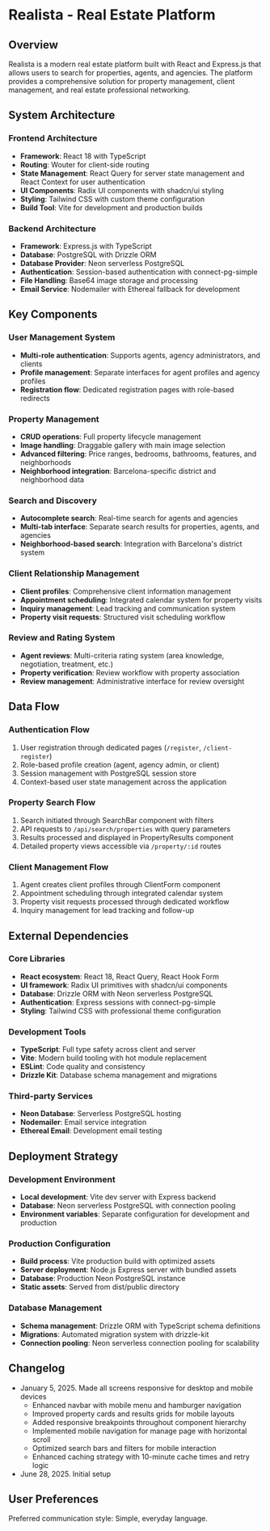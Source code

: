 # Realista - Real Estate Platform

## Overview

Realista is a modern real estate platform built with React and Express.js that allows users to search for properties, agents, and agencies. The platform provides a comprehensive solution for property management, client management, and real estate professional networking.

## System Architecture

### Frontend Architecture
- **Framework**: React 18 with TypeScript
- **Routing**: Wouter for client-side routing
- **State Management**: React Query for server state management and React Context for user authentication
- **UI Components**: Radix UI components with shadcn/ui styling
- **Styling**: Tailwind CSS with custom theme configuration
- **Build Tool**: Vite for development and production builds

### Backend Architecture
- **Framework**: Express.js with TypeScript
- **Database**: PostgreSQL with Drizzle ORM
- **Database Provider**: Neon serverless PostgreSQL
- **Authentication**: Session-based authentication with connect-pg-simple
- **File Handling**: Base64 image storage and processing
- **Email Service**: Nodemailer with Ethereal fallback for development

## Key Components

### User Management System
- **Multi-role authentication**: Supports agents, agency administrators, and clients
- **Profile management**: Separate interfaces for agent profiles and agency profiles
- **Registration flow**: Dedicated registration pages with role-based redirects

### Property Management
- **CRUD operations**: Full property lifecycle management
- **Image handling**: Draggable gallery with main image selection
- **Advanced filtering**: Price ranges, bedrooms, bathrooms, features, and neighborhoods
- **Neighborhood integration**: Barcelona-specific district and neighborhood data

### Search and Discovery
- **Autocomplete search**: Real-time search for agents and agencies
- **Multi-tab interface**: Separate search results for properties, agents, and agencies
- **Neighborhood-based search**: Integration with Barcelona's district system

### Client Relationship Management
- **Client profiles**: Comprehensive client information management
- **Appointment scheduling**: Integrated calendar system for property visits
- **Inquiry management**: Lead tracking and communication system
- **Property visit requests**: Structured visit scheduling workflow

### Review and Rating System
- **Agent reviews**: Multi-criteria rating system (area knowledge, negotiation, treatment, etc.)
- **Property verification**: Review workflow with property association
- **Review management**: Administrative interface for review oversight

## Data Flow

### Authentication Flow
1. User registration through dedicated pages (`/register`, `/client-register`)
2. Role-based profile creation (agent, agency admin, or client)
3. Session management with PostgreSQL session store
4. Context-based user state management across the application

### Property Search Flow
1. Search initiated through SearchBar component with filters
2. API requests to `/api/search/properties` with query parameters
3. Results processed and displayed in PropertyResults component
4. Detailed property views accessible via `/property/:id` routes

### Client Management Flow
1. Agent creates client profiles through ClientForm component
2. Appointment scheduling through integrated calendar system
3. Property visit requests processed through dedicated workflow
4. Inquiry management for lead tracking and follow-up

## External Dependencies

### Core Libraries
- **React ecosystem**: React 18, React Query, React Hook Form
- **UI framework**: Radix UI primitives with shadcn/ui components
- **Database**: Drizzle ORM with Neon serverless PostgreSQL
- **Authentication**: Express sessions with connect-pg-simple
- **Styling**: Tailwind CSS with professional theme configuration

### Development Tools
- **TypeScript**: Full type safety across client and server
- **Vite**: Modern build tooling with hot module replacement
- **ESLint**: Code quality and consistency
- **Drizzle Kit**: Database schema management and migrations

### Third-party Services
- **Neon Database**: Serverless PostgreSQL hosting
- **Nodemailer**: Email service integration
- **Ethereal Email**: Development email testing

## Deployment Strategy

### Development Environment
- **Local development**: Vite dev server with Express backend
- **Database**: Neon serverless PostgreSQL with connection pooling
- **Environment variables**: Separate configuration for development and production

### Production Configuration
- **Build process**: Vite production build with optimized assets
- **Server deployment**: Node.js Express server with bundled assets
- **Database**: Production Neon PostgreSQL instance
- **Static assets**: Served from dist/public directory

### Database Management
- **Schema management**: Drizzle ORM with TypeScript schema definitions
- **Migrations**: Automated migration system with drizzle-kit
- **Connection pooling**: Neon serverless connection pooling for scalability

## Changelog

- January 5, 2025. Made all screens responsive for desktop and mobile devices
  - Enhanced navbar with mobile menu and hamburger navigation
  - Improved property cards and results grids for mobile layouts
  - Added responsive breakpoints throughout component hierarchy
  - Implemented mobile navigation for manage page with horizontal scroll
  - Optimized search bars and filters for mobile interaction
  - Enhanced caching strategy with 10-minute cache times and retry logic
- June 28, 2025. Initial setup

## User Preferences

Preferred communication style: Simple, everyday language.